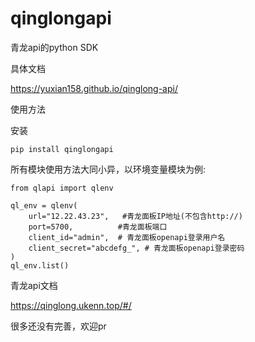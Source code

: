 # qinglongapi

青龙api的python SDK

具体文档

https://yuxian158.github.io/qinglong-api/

使用方法

安装

```
pip install qinglongapi
```

所有模块使用方法大同小异，以环境变量模块为例:

```
from qlapi import qlenv

ql_env = qlenv(
    url="12.22.43.23",   #青龙面板IP地址(不包含http://)
    port=5700,			#青龙面板端口
    client_id="admin",  # 青龙面板openapi登录用户名
    client_secret="abcdefg_", # 青龙面板openapi登录密码
)
ql_env.list()
```

青龙api文档

https://qinglong.ukenn.top/#/

很多还没有完善，欢迎pr
